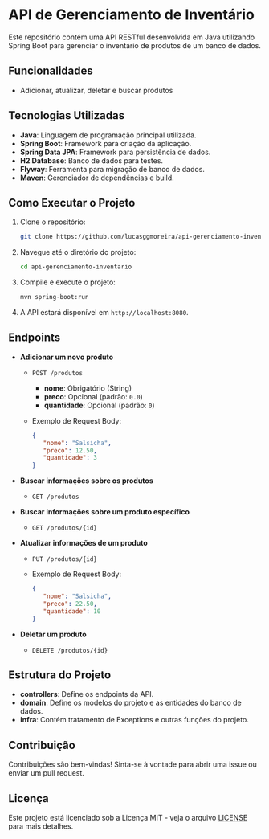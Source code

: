 # API de Gerenciamento de Inventário

Este repositório contém uma API RESTful desenvolvida em Java utilizando Spring Boot para gerenciar o inventário de produtos de um banco de dados.

## Funcionalidades

- Adicionar, atualizar, deletar e buscar produtos

## Tecnologias Utilizadas

- **Java**: Linguagem de programação principal utilizada.
- **Spring Boot**: Framework para criação da aplicação.
- **Spring Data JPA**: Framework para persistência de dados.
- **H2 Database**: Banco de dados para testes.
- **Flyway**: Ferramenta para migração de banco de dados.
- **Maven**: Gerenciador de dependências e build.

## Como Executar o Projeto

1. Clone o repositório:
   ```sh
   git clone https://github.com/lucasggmoreira/api-gerenciamento-inventario.git
   ```

2. Navegue até o diretório do projeto:
   ```sh
   cd api-gerenciamento-inventario
   ```

3. Compile e execute o projeto:
   ```sh
   mvn spring-boot:run
   ```

4. A API estará disponível em `http://localhost:8080`.

## Endpoints

- **Adicionar um novo produto**
  - `POST /produtos`
    - **nome**: Obrigatório (String)
    - **preco**: Opcional (padrão: `0.0`)
    - **quantidade**: Opcional (padrão: `0`)
  
  - Exemplo de Request Body:
    ```json
    {
       "nome": "Salsicha",
       "preco": 12.50,
       "quantidade": 3
    }
    ```

- **Buscar informações sobre os produtos**
  - `GET /produtos`


- **Buscar informações sobre um produto específico**
  - `GET /produtos/{id}`


- **Atualizar informações de um produto**
  - `PUT /produtos/{id}`

  - Exemplo de Request Body:
    ```json
    {
       "nome": "Salsicha",
       "preco": 22.50,
       "quantidade": 10
    }
    ```

- **Deletar um produto**
  - `DELETE /produtos/{id}`



## Estrutura do Projeto

- **controllers**: Define os endpoints da API.
- **domain**: Define os modelos do projeto e as entidades do banco de dados.
- **infra**: Contém tratamento de Exceptions e outras funções do projeto.

## Contribuição

Contribuições são bem-vindas! Sinta-se à vontade para abrir uma issue ou enviar um pull request.

## Licença

Este projeto está licenciado sob a Licença MIT - veja o arquivo [LICENSE](LICENSE) para mais detalhes.

